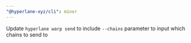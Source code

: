 ```yaml
---
"@hyperlane-xyz/cli": minor
---
```


Update `hyperlane warp send` to include `--chains` parameter to input which chains to send to
